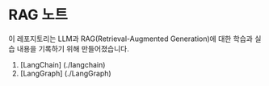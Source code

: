 # RAG 노트

이 레포지토리는 LLM과 RAG(Retrieval-Augmented Generation)에 대한 학습과 실습 내용을 기록하기 위해 만들어졌습니다.

1. [LangChain] (./langchain)
2. [LangGraph] (./LangGraph)
